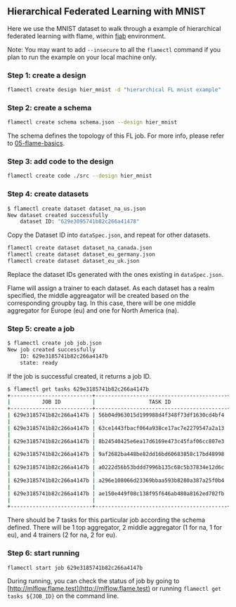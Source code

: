 ## Hierarchical Federated Learning with MNIST

Here we use the MNIST dataset to walk through a example of hierarchical federated learning with flame, within [fiab](../../docs/03-fiab.md) environment.


Note: You may want to add `--insecure` to all the `flamectl` command if you plan to run the example on your local machine only.

### Step 1: create a design

```bash
flamectl create design hier_mnist -d "hierarchical FL mnist example"
```

### Step 2: create a schema 

```bash
flamectl create schema schema.json --design hier_mnist
```

The schema defines the topology of this FL job. For more info, please refer to [05-flame-basics](05-flame-basics.md).

### Step 3: add code to the design

```bash
flamectl create code ./src --design hier_mnist
```

### Step 4: create datasets

```bash
$ flamectl create dataset dataset_na_us.json
New dataset created successfully
	dataset ID: "629e3095741b82c266a41478"
```

Copy the Dataset ID into `dataSpec.json`, and repeat for other datasets.

```bash
flamectl create dataset dataset_na_canada.json
flamectl create dataset dataset_eu_germany.json
flamectl create dataset dataset_eu_uk.json
```

Replace the dataset IDs generated with the ones existing in `dataSpec.json`.

Flame will assign a trainer to each dataset. As each dataset has a realm specified, the middle aggreagator will be created based on the corresponding groupby tag. In this case, there will be one middle aggregator for Europe (eu) and one for North America (na).

### Step 5: create a job

```bash
$ flamectl create job job.json
New job created successfully
	ID: 629e3185741b82c266a4147b
	state: ready
```

If the job is successful created, it returns a job ID.

```bash
$ flamectl get tasks 629e3185741b82c266a4147b
+--------------------------+------------------------------------------+--------+-------+--------------------------------+
|          JOB ID          |                 TASK ID                  |  TYPE  | STATE |           TIMESTAMP            |
+--------------------------+------------------------------------------+--------+-------+--------------------------------+
| 629e3185741b82c266a4147b | 56b04d963015d199988d4f348f73df1630cd4bf4 | system | ready | 2022-06-06 16:55:33.197 +0000  |
|                          |                                          |        |       | UTC                            |
| 629e3185741b82c266a4147b | 63ce1443fbacf064a938ce17ac7e2279547a2a13 | system | ready | 2022-06-06 16:55:33.203 +0000  |
|                          |                                          |        |       | UTC                            |
| 629e3185741b82c266a4147b | 8b24540425e6ea17d6169e473c45faf06cc807e3 | system | ready | 2022-06-06 16:55:33.21 +0000   |
|                          |                                          |        |       | UTC                            |
| 629e3185741b82c266a4147b | 9af2682ba448be82dd16bd60683858c17bd48998 | system | ready | 2022-06-06 16:55:33.206 +0000  |
|                          |                                          |        |       | UTC                            |
| 629e3185741b82c266a4147b | a0222d56b53bddd7996b135c68c5b37834e12d6c | system | ready | 2022-06-06 16:55:33.213 +0000  |
|                          |                                          |        |       | UTC                            |
| 629e3185741b82c266a4147b | a296e108066d23369bbaa593b8280a387a25f0b4 | system | ready | 2022-06-06 16:55:33.215 +0000  |
|                          |                                          |        |       | UTC                            |
| 629e3185741b82c266a4147b | ae150e449f08c138f95f646ab480a8162ed702fb | system | ready | 2022-06-06 16:55:33.218 +0000  |
|                          |                                          |        |       | UTC                            |
+--------------------------+------------------------------------------+--------+-------+--------------------------------+
```
There should be 7 tasks for this particular job according the schema defined. There will be 1 top aggregator, 2 middle aggregator (1 for na, 1 for eu), and 4 trainers (2 for na, 2 for eu).

### Step 6: start running

```bash
flamectl start job 629e3185741b82c266a4147b
```

During running, you can check the status of job by going to [http://mlflow.flame.test](http://mlflow.flame.test) or running `flamectl get tasks ${JOB_ID}` on the command line.

